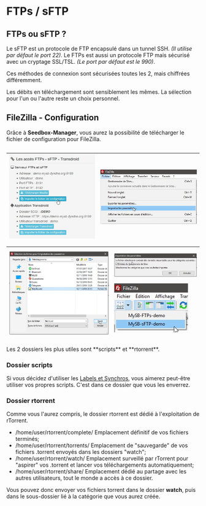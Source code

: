 # FTPs / sFTP

## FTPs ou sFTP ?

Le sFTP est un protocole de FTP encapsulé dans un tunnel SSH. _\(Il utilise par défaut le port 22\)_. Le FTPs est aussi un protocole FTP mais sécurisé avec un cryptage SSL/TSL. _\(Le port par défaut est le 990\)_.

Ces méthodes de connexion sont sécurisées toutes les 2, mais chiffrées différemment.

Les débits en téléchargement sont sensiblement les mêmes. La sélection pour l'un ou l'autre reste un choix personnel.

## FileZilla - Configuration

Grâce à **Seedbox-Manager**, vous aurez la possibilité de télécharger le fichier de configuration pour FileZilla.

|  |  |
| :--- | :--- |


| ![](../.gitbook/assets/ftp_manager.jpg) | ![](../.gitbook/assets/filezilla_import.jpg) |
| :--- | :--- |


<table>
  <thead>
    <tr>
      <th style="text-align:left">
        <img src="../.gitbook/assets/filezilla_select.jpg" alt/>
      </th>
      <th style="text-align:left">
        <p>
          <img src="../.gitbook/assets/filezilla_confirm.jpg" alt/>
        </p>
        <p>
          <img src="../.gitbook/assets/filezilla_menu.jpg" alt/>
        </p>
      </th>
    </tr>
  </thead>
  <tbody></tbody>
</table>Les 2 dossiers les plus utiles sont **scripts** et **rtorrent**.

### Dossier scripts

Si vous décidez d'utiliser les [Labels et Synchros](https://mysb.gitbook.io/doc/configuration/labels-and-synchros), vous aimerez peut-être utiliser vos propres scripts. C'est dans ce dossier que vous les enverrez.

### Dossier rtorrent

Comme vous l'aurez compris, le dossier rtorrent est dédié à l'exploitation de rTorrent.

* /home/user/rtorrent/complete/ Emplacement définitif de vos fichiers terminés;
* /home/user/rtorrent/torrents/ Emplacement de "sauvegarde" de vos fichiers .torrent envoyés dans les dossiers "watch";
* /home/user/rtorrent/watch/ Emplacement surveillé par rTorrent pour "aspirer" vos .torrent et lancer vos téléchargements automatiquement;
* /home/user/rtorrent/share/ Emplacement dédié au partage avec les autres utilisateurs, tout le monde a accès à ce dossier.

Vous pouvez donc envoyer vos fichiers torrent dans le dossier **watch**, puis dans le sous-dossier lié à la catégorie que vous aurez créée.
